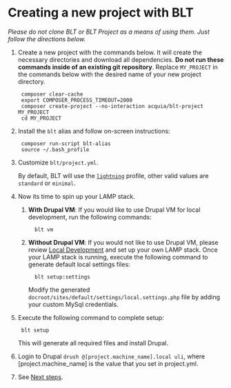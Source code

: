 # Creating a new project with BLT

*Please do not clone BLT or BLT Project as a means of using them. Just follow the directions below.*

1. Create a new project with the commands below. It will create the necessary directories and download all dependencies. **Do not run these commands inside of an existing git repository**. Replace `MY_PROJECT` in the commands below with the desired name of your new project directory.

        composer clear-cache
        export COMPOSER_PROCESS_TIMEOUT=2000
        composer create-project --no-interaction acquia/blt-project MY_PROJECT
        cd MY_PROJECT

1. Install the `blt` alias and follow on-screen instructions:

        composer run-script blt-alias
        source ~/.bash_profile

1. Customize `blt/project.yml`.

    By default, BLT will use the [`lightning`](https://github.com/acquia/lightning) profile, other valid values are `standard` or `minimal`.

1. Now its time to spin up your LAMP stack.

    1. **With Drupal VM**: If you would like to use Drupal VM for local development, run the following commands:

             blt vm

    1. **Without Drupal VM**: If you would not like to use Drupal VM, please review [Local Development](http://blt.readthedocs.io/en/8.x/readme/local-development/) and set up your own LAMP stack. Once your LAMP stack is running, execute the following command to generate default local settings files:

             blt setup:settings

       Modify the generated `docroot/sites/default/settings/local.settings.php` file by adding your custom MySql credentials.

1. Execute the following command to complete setup:

        blt setup

   This will generate all required files and install Drupal.

1. Login to Drupal `drush @[project.machine_name].local uli`, where [project.machine_name] is the value that you set in project.yml.

1. See [Next steps](next-steps.md).
